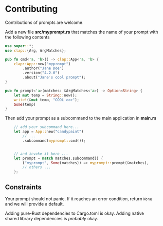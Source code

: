 # Contributing

Contributions of prompts are welcome.

Add a new file **src/myprompt.rs** that matches the name of your prompt with the 
following contents

```rust
use super::*;
use clap::{Arg, ArgMatches};

pub fn cmd<'a, 'b>() -> clap::App<'a, 'b> {
    clap::App::new("myprompt")
        .author("Jane Doe")
        .version("4.2.0")
        .about("Jane's cool prompt");
}

pub fn prompt<'a>(matches: &ArgMatches<'a>) -> Option<String> {
    let mut temp = String::new();
    write!(&mut temp, "COOL >>>");
    Some(temp)
}
```

Then add your prompt as a subcommand to the main application in **main.rs**

```rust 
    // add your subcommand here...
    let app = App::new("candypaint")
        // ...
        .subcommand(myprompt::cmd());


    // and invoke it here ...
    let prompt = match matches.subcommand() {
        ("myprompt", Some(matches)) => myprompt::prompt(&matches),
        // others ...
    };
```


## Constraints

Your prompt should not panic. If it reaches an error condition, return `None`
and we will provide a default.

Adding pure-Rust dependencies to Cargo.toml is okay. Adding native shared
library dependencies is _probably_ okay.


